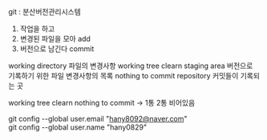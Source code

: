 git : 분산버전관리시스템
1. 작업을 하고
2. 변경된 파일을 모아 add
3. 버전으로 남긴다 commit

working directory 파일의 변경사항 working tree clearn
staging area 버전으로 기록하기 위한 파일 변경사항의 목록 nothing to commit
repository 커밋들이 기록되는 곳

working tree clearn nothing to commit → 1통 2통 비어있음



git config --global user.email "hany8092@naver.com"    
git config --global user.name "hany0829"